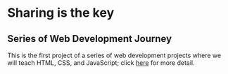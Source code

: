 # Sharing is the key

## Series of Web Development Journey
This is the first project of a series of web development projects where we will teach HTML, CSS, and JavaScript; click [here](https://shareisthekey.com/2020/12/20/exciting-web-development-journey-the-basics/) for more detail.
